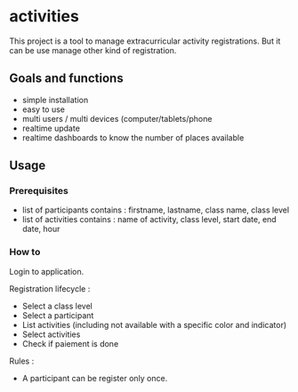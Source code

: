 # activities

This project is a tool to manage extracurricular activity registrations. But it can be use manage other kind of registration.

## Goals and functions
- simple installation
- easy to use
- multi users / multi devices (computer/tablets/phone
- realtime update
- realtime dashboards to know the number of places available

## Usage

### Prerequisites 
- list of participants contains : firstname, lastname, class name, class level
- list of activities contains : name of activity, class level, start date, end date, hour

### How to

Login to application.

Registration lifecycle :
- Select a class level
- Select a participant
- List activities (including not available with a specific color and indicator)
- Select activities
- Check if paiement is done

Rules :
- A participant can be register only once.

